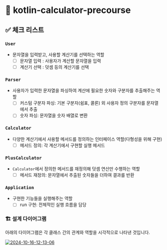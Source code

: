 # 📱 kotlin-calculator-precourse

## ✅ 체크 리스트

### `User`
- 문자열을 입력받고, 사용할 계산기를 선택하는 역할
  - [ ] 문자열 입력 : 사용자가 계산할 문자열을 입력
  - [ ] 계산기 선택 : 덧셈 등의 계산기를 선택

### `Parser`
- 사용자가 입력한 문자열을 파싱하여 계산에 필요한 숫자와 구분자를 추출해주는 역할
  - [ ] 커스텀 구분자 파싱: 기본 구분자(쉼표, 콜론) 외 사용자 정의 구분자를 문자열에서 추출
  - [ ] 숫자 파싱: 문자열을 숫자 배열로 변환

### `Calculator`
- 다양한 계산기에서 사용할 메서드를 정의하는 인터페이스 역할(다형성을 위해 구현)
  - [ ] 메서드 정의: 각 계산기에서 구현할 실행 메서드 

### `PlusCalculator`
- `Calculator`에서 정의한 메서드를 재정의해 덧셈 연산만 수행하는 역할
  - [ ] 메서드 재정의: 문자열에서 추출된 숫자들을 더하여 결과를 반환

### `Application`
- 구현한 기능들을 실행해주는 역할
  - [ ] run 구현: 전체적인 실행 흐름을 담당

### 🏗 설계 다이어그램
아래의 다이어그램은 각 클래스 간의 관계와 역할을 시각적으로 나타낸 것입니다.

<a href="https://imgbb.com/"><img src="https://i.ibb.co/2s4FHWF/2024-10-16-12-13-06.png" alt="2024-10-16-12-13-06" border="0"></a>